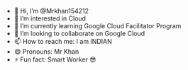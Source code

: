 - 👋 Hi, I’m @Mrkhan154212
- 👀 I’m interested in Cloud 
- 🌱 I’m currently learning Google Cloud Facilitator Program 
- 💞️ I’m looking to collaborate on Google Cloud 
- 📫 How to reach me: I am INDIAN 
- 😄 Pronouns: Mr Khan 
- ⚡ Fun fact: Smart Worker 😎

<!---
Mrkhan154212/Mrkhan154212 is a ✨ special ✨ repository because its `README.md` (this file) appears on your GitHub profile.
You can click the Preview link to take a look at your changes.
--->
